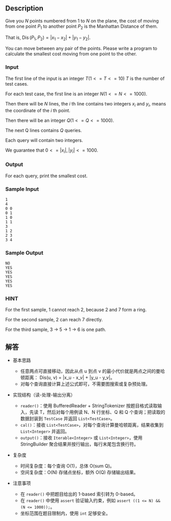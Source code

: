 ## Description

Give you $N$ points numbered from 1 to $N$ on the plane, the cost of moving from one point $P_{1}$ to another point $P_{2}$ is the Manhattan Distance of them.

That is, $\operatorname{Dis}(P_{1}, P_{2})=|x_{1}-x_{2}|+|y_{1}-y_{2}|$.

You can move between any pair of the points. Please write a program to calculate the smallest cost moving from one point to the other.

### Input

The first line of the input is an integer $T(1<=T<=10)$  $T$ is the number of test cases.

For each test case, the first line is an integer $N(1<=N<=1000)$.

Then there will be $N$ lines, the $i$ th line contains two integers $x_{i}$ and $y_{i}$, means the coordinate of the $i$ th point.

Then there will be an integer $Q(1<=Q<=1000)$.

The next Q lines contains $Q$ queries.

Each query will contain two integers.

We guarantee that $0<=|x_{i}|,|y_{i}|<=1000$.

### Output

For each query, print the smallest cost.

### Sample Input

```log
1
4
0 0
0 1
1 0
1 1
3
1 2
2 3
3 4
```

### Sample Output

```log
NO
YES
YES
YES
YES
YES
```

### HINT

For the first sample, 1 cannot reach 2, because 2 and 7 form a ring.

For the second sample, 2 can reach 7 directly.

For the third sample, 3 -> 5 -> 1 -> 6 is one path.

## 解答

- 基本思路

  - 任意两点可直接移动，因此从点 u 到点 v 的最小代价就是两点之间的曼哈顿距离：
    Dis(u, v) = |x_u - x_v| + |y_u - y_v|。
  - 对每个查询直接计算上述公式即可，不需要图搜索或复杂预处理。

- 实现结构（读-处理-输出分离）

  - `reader()`：使用 BufferedReader + StringTokenizer 按题目格式读取输入，先读 T，然后对每个用例读 N、N 行坐标、Q 和 Q 个查询；把读取的数据封装到 `TestCase` 并返回 `List<TestCase>`。
  - `cal()`：接收 `List<TestCase>`，对每个查询计算曼哈顿距离，结果收集到 `List<Integer>` 并返回。
  - `output()`：接收 `Iterable<Integer>` 或 `List<Integer>`，使用 StringBuilder 聚合结果并按行输出，每行末尾包含换行符。

- 复杂度

  - 时间复杂度：每个查询 O(1)，总体 O(sum Q)。
  - 空间复杂度：O(N) 存储点坐标，额外 O(Q) 存储输出结果。

- 注意事项

  - 在 `reader()` 中把题目给出的 1-based 索引转为 0-based。
  - 在 `reader()` 中使用 `assert` 验证输入约束，例如 `assert ((1 <= N) && (N <= 1000));`。
  - 坐标范围在题目限制内，使用 `int` 足够安全。

